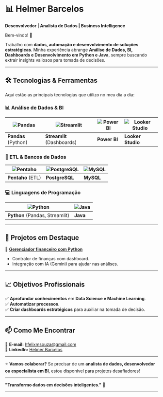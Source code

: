 # **📊 Helmer Barcelos**  

**Desenvolvedor | Analista de Dados | Business Intelligence**  

Bem-vindo! 👋  

Trabalho com **dados, automação e desenvolvimento de soluções estratégicas**. Minha experiência abrange **Análise de Dados, BI, Dashboards e Desenvolvimento em Python e Java**, sempre buscando extrair insights valiosos para tomada de decisões.  

---

## **🛠️ Tecnologias & Ferramentas**  

Aqui estão as principais tecnologias que utilizo no meu dia a dia:  

### **📊 Análise de Dados & BI**  
| ![Pandas](https://img.shields.io/badge/Pandas-2C2D72?style=for-the-badge&logo=pandas&logoColor=white) | ![Streamlit](https://img.shields.io/badge/Streamlit-FF4B4B?style=for-the-badge&logo=Streamlit&logoColor=white) | ![Power BI](https://img.shields.io/badge/PowerBI-F2C811?style=for-the-badge&logo=Power%20BI&logoColor=black) | ![Looker Studio](https://img.shields.io/badge/Looker_Studio-4285F4?style=for-the-badge&logo=google&logoColor=white) |  
|--|--|--|--|  
| **Pandas** (Python) | **Streamlit** (Dashboards) | **Power BI** | **Looker Studio** |  

### **🔄 ETL & Bancos de Dados**  
| ![Pentaho](https://img.shields.io/badge/Pentaho-FF6C37?style=for-the-badge&logo=pentaho&logoColor=white) | ![PostgreSQL](https://img.shields.io/badge/PostgreSQL-316192?style=for-the-badge&logo=postgresql&logoColor=white) | ![MySQL](https://img.shields.io/badge/MySQL-005C84?style=for-the-badge&logo=mysql&logoColor=white) |  
|--|--|--|  
| **Pentaho** (ETL) | **PostgreSQL** | **MySQL** |  

### **💻 Linguagens de Programação**  
| ![Python](https://img.shields.io/badge/Python-3776AB?style=for-the-badge&logo=python&logoColor=white) | ![Java](https://img.shields.io/badge/Java-ED8B00?style=for-the-badge&logo=openjdk&logoColor=white) |  
|--|--|  
| **Python** (Pandas, Streamlit) | **Java** |  

---

## **🚀 Projetos em Destaque**  

🔹 **[Gerenciador financeiro com Python]([link_do_repositório](https://github.com/Helmelhor/melhoria-financeiro))**  
- Contralor de finanças com dashboard.  
- Integração com IA (Gemini) para ajudar nas análises.  

---

## **📈 Objetivos Profissionais**  

✅ **Aprofundar conhecimentos** em **Data Science e Machine Learning**.  
✅ **Automatizar processos**.  
✅ **Criar dashboards estratégicos** para auxiliar na tomada de decisão.  

---

## **📫 Como Me Encontrar**  

📧 **E-mail:** [hfelixmsouza@gmail.com](mailto:hfelixmsouza@gmail.com)  
🔗 **LinkedIn:** [Helmer Barcelos](https://www.linkedin.com/in/helmer-barcelos-a46734289/)  

---

⭐ **Vamos colaborar?** Se precisar de um **analista de dados, desenvolvedor ou especialista em BI**, estou disponível para projetos desafiadores!  

--- 

**"Transformo dados em decisões inteligentes."** 🚀  

---
